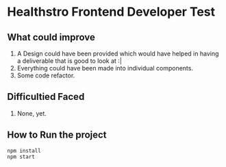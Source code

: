 # Healthstro Frontend Developer Test

## What could improve
1. A Design could have been provided which would have helped in having a deliverable that is good to look at :|
2. Everything could have been made into individual components.
3. Some code refactor.

## Difficultied Faced
1. None, yet.

## How to Run the project
```
npm install
npm start
```